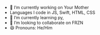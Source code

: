 - 🔭 I’m currently working on Your Mother
- Languages I code in JS, Swift, HTML, CSS
- 🌱 I’m currently learning py, 
- 👯 I’m looking to collaborate on FRZN
- 😄 Pronouns: He/Him
